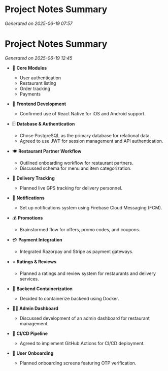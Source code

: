 # Project Notes Summary

*Generated on 2025-06-19 07:57*

# Project Notes Summary

*Generated on 2025-06-19 12:45*

- 📌 **Core Modules**
  - User authentication
  - Restaurant listing
  - Order tracking
  - Payments

- 📱 **Frontend Development**
  - Confirmed use of React Native for iOS and Android support.

- 🗄️ **Database & Authentication**
  - Chose PostgreSQL as the primary database for relational data.
  - Agreed to use JWT for session management and API authentication.

- 🍽️ **Restaurant Partner Workflow**
  - Outlined onboarding workflow for restaurant partners.
  - Discussed schema for menu and item categorization.

- 🚚 **Delivery Tracking**
  - Planned live GPS tracking for delivery personnel.

- 🔔 **Notifications**
  - Set up notifications system using Firebase Cloud Messaging (FCM).

- 💰 **Promotions**
  - Brainstormed flow for offers, promo codes, and coupons.

- 💳 **Payment Integration**
  - Integrated Razorpay and Stripe as payment gateways.

- ⭐ **Ratings & Reviews**
  - Planned a ratings and review system for restaurants and delivery services.

- 🐳 **Backend Containerization**
  - Decided to containerize backend using Docker.

- 👨‍💼 **Admin Dashboard**
  - Discussed development of an admin dashboard for restaurant management.

- 🚀 **CI/CD Pipeline**
  - Agreed to implement GitHub Actions for CI/CD deployment.

- 📲 **User Onboarding**
  - Planned onboarding screens featuring OTP verification.